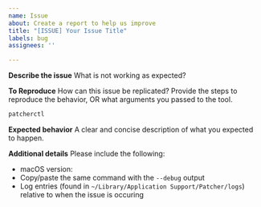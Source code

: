 ```yaml
---
name: Issue
about: Create a report to help us improve
title: "[ISSUE] Your Issue Title"
labels: bug
assignees: ''

---
```


**Describe the issue**
What is not working as expected?

**To Reproduce**
How can this issue be replicated? Provide the steps to reproduce the behavior, OR what arguments you passed to the tool.
```bash
patcherctl
```

**Expected behavior**
A clear and concise description of what you expected to happen.

**Additional details**
Please include the following:
- macOS version:
- Copy/paste the same command with the `--debug` output
- Log entries (found in `~/Library/Application Support/Patcher/logs`) relative to when the issue is occuring
